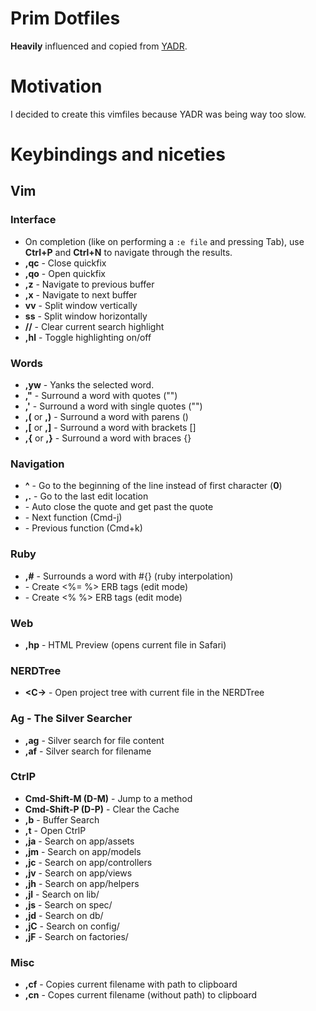 # Prim Dotfiles

**Heavily** influenced and copied from [YADR](https://github.com/skwp/dotfiles).

# Motivation

I decided to create this vimfiles because YADR was being way too slow.

# Keybindings and niceties

## Vim

### Interface
* On completion (like on performing a `:e file` and pressing Tab), use **Ctrl+P** and **Ctrl+N** to navigate through the results.
* **,qc** - Close quickfix
* **,qo** - Open quickfix
* **,z** - Navigate to previous buffer
* **,x** - Navigate to next buffer
* **vv** - Split window vertically
* **ss** - Split window horizontally
* **//** - Clear current search highlight
* **,hl** - Toggle highlighting on/off

### Words
* **,yw** - Yanks the selected word.
* **,"** - Surround a word with quotes ("")
* **,'** - Surround a word with single quotes ("")
* **,(** or **,)** - Surround a word with parens ()
* **,[** or **,]** - Surround a word with brackets []
* **,{** or **,}** - Surround a word with braces {}

### Navigation
* **^** - Go to the beginning of the line instead of first character (**0**)
* **,.** - Go to the last edit location
* **<C-a>** - Auto close the quote and get past the quote
* **<D-j>** - Next function (Cmd-j)
* **<D-k>** - Previous function (Cmd+k)

### Ruby
* **,#** - Surrounds a word with #{} (ruby interpolation)
* **<C-K>** - Create <%= %> ERB tags (edit mode)
* **<C-J>** - Create <% %> ERB tags (edit mode)

### Web
* **,hp** - HTML Preview (opens current file in Safari)

### NERDTree
* **<C-\>** - Open project tree with current file in the NERDTree

### Ag - The Silver Searcher
* **,ag** - Silver search for file content
* **,af** - Silver search for filename

### CtrlP
* **Cmd-Shift-M (D-M)** - Jump to a method
* **Cmd-Shift-P (D-P)** - Clear the Cache
* **,b** - Buffer Search
* **,t** - Open CtrlP
* **,ja** - Search on app/assets
* **,jm** - Search on app/models
* **,jc** - Search on app/controllers
* **,jv** - Search on app/views
* **,jh** - Search on app/helpers
* **,jl** - Search on lib/
* **,js** - Search on spec/
* **,jd** - Search on db/
* **,jC** - Search on config/
* **,jF** - Search on factories/

### Misc
* **,cf** - Copies current filename with path to clipboard
* **,cn** - Copes current filename (without path) to clipboard
